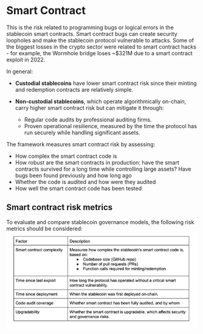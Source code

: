 # Smart Contract

This is the risk related to programming bugs or logical errors in the stablecoin smart contracts. Smart contract bugs can create security loopholes and make the stablecoin protocol vulnerable to attacks. Some of the biggest losses in the crypto sector were related to smart contract hacks - for example, the Wormhole bridge loses ~$321M due to a smart contract exploit in 2022.

In general:
- **Custodial stablecoins** have lower smart contract risk since their minting and redemption contracts are relatively simple.

- **Non-custodial stablecoins**, which operate algorithmically on-chain, carry higher smart contract risk but can mitigate it through:
  - Regular code audits by professional auditing firms.
  - Proven operational resilience, measured by the time the protocol has run securely while handling significant assets.

The framework measures smart contract risk by assessing:
- How complex the smart contract code is
- How robust are the smart contracts in production: have the smart contracts survived for a long time while controlling large assets? Have bugs been found previously and how long ago
- Whether the code is audited and how were they audited
- How well the smart contract code has been tested

## Smart contract risk metrics
To evaluate and compare stablecoin governance models, the following risk metrics should be considered:
![alt_text](https://github.com/tamamatammy/sraf/blob/main/research/images/smart_contract_metrics.jpg)
